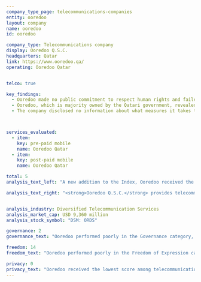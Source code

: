 ```yaml
---
company_type_page: telecommunications-companies
entity: ooredoo
layout: company
name: ooredoo
id: ooredoo

company_type: Telecommunications company
display: Ooredoo Q.S.C.
headquarters: Qatar
link: https://www.ooredoo.qa/
operating: Ooredoo Qatar


telco: true

key_findings:
  - Ooredoo made no public commitment to respect human rights and failed to disclose sufficient information about policies affecting users’ freedom of expression and privacy.  
  - Ooredoo, which is majority owned by the Qatari government, revealed no information about what user information it collects, shares, or retains, or how it handles or complies with government or private requests for this information.
  - The company disclosed no information about what measures it takes to secure user information, including any policies related to data breaches.



services_evaluated:
  - item:
    key: pre-paid mobile
    name: Ooredoo Qatar
  - item:
    key: post-paid mobile
    name: Ooredoo Qatar

total: 5
analysis_text_left: "A new addition to the Index, Ooredoo received the lowest score of any company evaluated this year.  The political and regulatory environment in Qatar is not conducive to companies making public commitments to human rights, including to freedom of expression and privacy. Ooredoo is <a href=\"http://ooredoo.com/en/investors/share_information/\" target=\"_blank\">majority owned by the government</a>. According to Amnesty International, freedom of expression is <a href=\"https://www.amnesty.org/en/latest/news/2016/12/qatar-blocking-of-doha-news-website-is-an-outright-attack-on-media-freedom/\" target=\"_blank\">“strictly controlled”</a> in Qatar. Under its cybercrime law users may be<a href=\"https://dohanews.co/whatsapp-insults-leads-to-jail-sentence-for-qatar-woman/\" target=\"_blank\">punished for posting or sharing online content</a> that violates Qatar’s “social values.” However, Ooredoo could still significantly improve its public disclosures even within such constraints. The company could clearly disclose its privacy policies and provide basic information about its security practices, including how it handles data breaches. Qatar passed its first comprehensive <a href=\"http://www.qatar-tribune.com/news-details/id/31687\" target=\"_blank\">data privacy law</a> in 2016, which requires companies to take steps that “protect personal data from loss, damage, modification, disclosure or being illegally accessed” and notify the government and users in the event of a data breach."

analysis_text_right: "<strong>Ooredoo Q.S.C.</strong> provides telecommunications services such as mobile, broadband, and fiber in Qatar and 11 other countries in the Middle East, North Africa, and Asia. Formerly known as Qatar Telecom (Qtel), the company changed its name in 2013. It also provides services including satellite and data center solutions."


analysis_industry: Diversified Telecommunication Services
analysis_market_cap: USD 9,360 million
analysis_stock_symbol: "DSM: ORDS"

governance: 2
governance_text: "Ooredoo performed poorly in the Governance category, receiving the lowest score of all telecommunications companies and second-lowest score in the entire Index. Ooredoo offered no public commitment to freedom of expression and privacy as human rights (G1), nor did it disclose having senior-level oversight over these issues (G2). Although it disclosed a whistleblower policy, the policy did not mention if it covers freedom of expression or privacy issues (G3). The company also offered no evidence that it has any human rights due diligence processes in place (G4), or if it engaged with stakeholders on freedom of expression or privacy issues (G5). Ooredoo Qatar provided some disclosure of how customers may submit complaints, but there was no additional information about its processes for receiving and responding to such grievances (G6)."

freedom: 14
freedom_text: "Ooredoo performed poorly in the Freedom of Expression category, receiving the third-lowest score among  telecommunications companies, and scoring just slightly better than MTN, Axiata, and Bharti Airtel. <br /><br /><strong>Content and account restriction requests:</strong> Ooredoo, like most of its peers, received no credit on these indicators (F5-F7). It provided no information about its process for responding to government or private requests to block content or restrict users’ accounts (F5), nor did it supply any data about the number of government or private requests to restrict content or accounts that it receives or complies with (F6, F7), although there is no apparent legal barrier to supplying this information. The lack of disclosure is likely a result of Ooredoo being majority state owned as well as from a general lack of transparency in the Qatari legal environment. <br /><br /><strong>Network management and shutdowns:</strong> Ooredoo did not disclose any information about  its network management policies (F9). The company provided vague <a href=\"https://www.ooredoo.qa/portal/OoredooQatar/general-terms-and-conditions\" target=\"_blank\">disclosure</a> on why it may shut down service to an area or particular group of users, but did not disclose any other information on its processes related to government requests for network shutdowns (F10). <br /><br /><strong>Identity policy:</strong> Ooredoo Qatar disclosed that it requires pre-paid mobile users to provide government-issued identification (F11), although it is unclear if this is required by law."

privacy: 0
privacy_text: "Ooredoo received the lowest score among telecommunications companies in the Privacy category, and was the only company evaluated in the Index to receive no credit for any privacy indicator. <br /><br /><strong>Handling of user information:</strong> Ooredoo was the only company  in the entire Index to provide no disclosure across this set of indicators (P3-P8). The company's privacy policy was not publicly available. The privacy policy that was available online for Ooredoo Qatar only covers the website. <br /><br /><strong>Requests for user information:</strong> Ooredoo, Etisalat, and Axiata were the only three telecommunications companies to receive no credit across these indicators (P10-P12). Ooredoo did not disclose any information about its process for responding to government or private third party requests for user information (P10) including whether it notifies users when such parties request their information (P12). The company also did not publish any data about the number of requests it receives for user information (P11).<br /><br /><strong>Security:</strong> Ooredoo was the only company in the entire Index to provide no disclosure across this set of indicators (P13-P18). It did not disclose whether it has systems in place to monitor or limit employee access to user information (P13), nor did it provide any information about its processes for addressing security vulnerabilities or for handling data breaches (P14, P15)."
---
```

